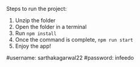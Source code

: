 Steps to run the project:

1) Unzip the folder
2) Open the folder in a terminal
3) Run ```npm install```
4) Once the command is complete, ```npm run start```
5) Enjoy the app!

#username: sarthakagarwal22
#password: infeedo